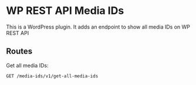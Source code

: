 # WP REST API Media IDs
This is a WordPress plugin. It adds an endpoint to show all media IDs on WP REST API

## Routes
Get all media IDs:

    GET /media-ids/v1/get-all-media-ids
